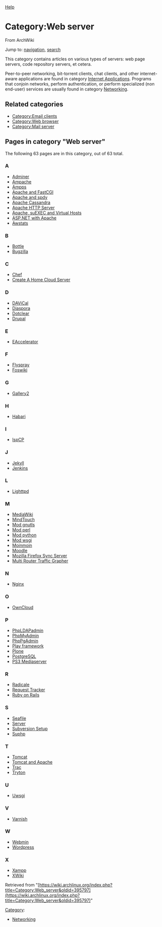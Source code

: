 [Help](//www.mediawiki.org/wiki/Special:MyLanguage/Help:Categories)

# Category:Web server

From ArchWiki

Jump to: [navigation](#column-one), [search](#searchInput)

This category contains articles on various types of servers: web page servers, code repository servers, et cetera.

Peer-to-peer networking, bit-torrent clients, chat clients, and other internet-aware applications are found in category [Internet Applications](/index.php/Category:Internet_applications "Category:Internet applications"). Programs that conjoin networks, perform authentication, or perform specialized (non end-user) services are usually found in category [Networking](/index.php/Category:Networking "Category:Networking").

## Related categories

*   [Category:Email clients](/index.php/Category:Email_clients "Category:Email clients")
*   [Category:Web browser](/index.php/Category:Web_browser "Category:Web browser")
*   [Category:Mail server](/index.php/Category:Mail_server "Category:Mail server")

## Pages in category "Web server"

The following 63 pages are in this category, out of 63 total.

### A

*   [Adminer](/index.php/Adminer "Adminer")
*   [Ampache](/index.php/Ampache "Ampache")
*   [Ampps](/index.php/Ampps "Ampps")
*   [Apache and FastCGI](/index.php/Apache_and_FastCGI "Apache and FastCGI")
*   [Apache and spdy](/index.php/Apache_and_spdy "Apache and spdy")
*   [Apache Cassandra](/index.php/Apache_Cassandra "Apache Cassandra")
*   [Apache HTTP Server](/index.php/Apache_HTTP_Server "Apache HTTP Server")
*   [Apache, suEXEC and Virtual Hosts](/index.php/Apache,_suEXEC_and_Virtual_Hosts "Apache, suEXEC and Virtual Hosts")
*   [ASP.NET with Apache](/index.php/ASP.NET_with_Apache "ASP.NET with Apache")
*   [Awstats](/index.php/Awstats "Awstats")

### B

*   [Bottle](/index.php/Bottle "Bottle")
*   [Bugzilla](/index.php/Bugzilla "Bugzilla")

### C

*   [Chef](/index.php/Chef "Chef")
*   [Create A Home Cloud Server](/index.php/Create_A_Home_Cloud_Server "Create A Home Cloud Server")

### D

*   [DAViCal](/index.php/DAViCal "DAViCal")
*   [Diaspora](/index.php/Diaspora "Diaspora")
*   [Dotclear](/index.php/Dotclear "Dotclear")
*   [Drupal](/index.php/Drupal "Drupal")

### E

*   [EAccelerator](/index.php/EAccelerator "EAccelerator")

### F

*   [Flyspray](/index.php/Flyspray "Flyspray")
*   [Foswiki](/index.php/Foswiki "Foswiki")

### G

*   [Gallery2](/index.php/Gallery2 "Gallery2")

### H

*   [Habari](/index.php/Habari "Habari")

### I

*   [IspCP](/index.php/IspCP "IspCP")

### J

*   [Jekyll](/index.php/Jekyll "Jekyll")
*   [Jenkins](/index.php/Jenkins "Jenkins")

### L

*   [Lighttpd](/index.php/Lighttpd "Lighttpd")

### M

*   [MediaWiki](/index.php/MediaWiki "MediaWiki")
*   [MindTouch](/index.php/MindTouch "MindTouch")
*   [Mod gnutls](/index.php/Mod_gnutls "Mod gnutls")
*   [Mod perl](/index.php/Mod_perl "Mod perl")
*   [Mod python](/index.php/Mod_python "Mod python")
*   [Mod wsgi](/index.php/Mod_wsgi "Mod wsgi")
*   [Moinmoin](/index.php/Moinmoin "Moinmoin")
*   [Moodle](/index.php/Moodle "Moodle")
*   [Mozilla Firefox Sync Server](/index.php/Mozilla_Firefox_Sync_Server "Mozilla Firefox Sync Server")
*   [Multi Router Traffic Grapher](/index.php/Multi_Router_Traffic_Grapher "Multi Router Traffic Grapher")

### N

*   [Nginx](/index.php/Nginx "Nginx")

### O

*   [OwnCloud](/index.php/OwnCloud "OwnCloud")

### P

*   [PhpLDAPadmin](/index.php/PhpLDAPadmin "PhpLDAPadmin")
*   [PhpMyAdmin](/index.php/PhpMyAdmin "PhpMyAdmin")
*   [PhpPgAdmin](/index.php/PhpPgAdmin "PhpPgAdmin")
*   [Play framework](/index.php/Play_framework "Play framework")
*   [Plone](/index.php/Plone "Plone")
*   [PostgreSQL](/index.php/PostgreSQL "PostgreSQL")
*   [PS3 Mediaserver](/index.php/PS3_Mediaserver "PS3 Mediaserver")

### R

*   [Radicale](/index.php/Radicale "Radicale")
*   [Request Tracker](/index.php/Request_Tracker "Request Tracker")
*   [Ruby on Rails](/index.php/Ruby_on_Rails "Ruby on Rails")

### S

*   [Seafile](/index.php/Seafile "Seafile")
*   [Server](/index.php/Server "Server")
*   [Subversion Setup](/index.php/Subversion_Setup "Subversion Setup")
*   [Suphp](/index.php/Suphp "Suphp")

### T

*   [Tomcat](/index.php/Tomcat "Tomcat")
*   [Tomcat and Apache](/index.php/Tomcat_and_Apache "Tomcat and Apache")
*   [Trac](/index.php/Trac "Trac")
*   [Tryton](/index.php/Tryton "Tryton")

### U

*   [Uwsgi](/index.php/Uwsgi "Uwsgi")

### V

*   [Varnish](/index.php/Varnish "Varnish")

### W

*   [Webmin](/index.php/Webmin "Webmin")
*   [Wordpress](/index.php/Wordpress "Wordpress")

### X

*   [Xampp](/index.php/Xampp "Xampp")
*   [XWiki](/index.php/XWiki "XWiki")

Retrieved from "[https://wiki.archlinux.org/index.php?title=Category:Web_server&oldid=395797](https://wiki.archlinux.org/index.php?title=Category:Web_server&oldid=395797)"

[Category](/index.php/Special:Categories "Special:Categories"):

*   [Networking](/index.php/Category:Networking "Category:Networking")